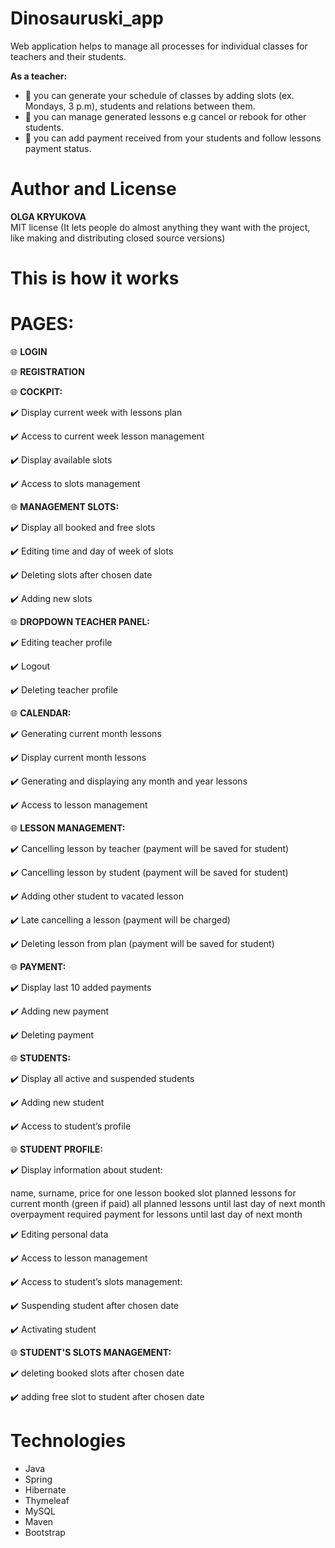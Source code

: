 # Dinosauruski_app
Web application helps to manage all processes for individual classes for teachers and their students. 

**As a teacher:**
* :star2: you can generate your schedule of classes by adding slots (ex. Mondays, 3 p.m), students and relations between them. 
* :star2: you can manage generated lessons e.g cancel or rebook for other students.
* :star2: you can add payment received from your students and follow lessons payment status.

# Author and License
**OLGA KRYUKOVA**   
MIT license (It lets people do almost anything they want with the project, like making and distributing closed source versions)
# This is how it works
 

# PAGES:

:globe_with_meridians:  **LOGIN** 

:globe_with_meridians: **REGISTRATION**

:globe_with_meridians: **COCKPIT:**

:heavy_check_mark: Display current week with lessons plan

:heavy_check_mark: Access to current week lesson management

:heavy_check_mark: Display available slots

:heavy_check_mark: Access to slots management

:globe_with_meridians: **MANAGEMENT SLOTS:**

:heavy_check_mark: Display all booked and free slots

:heavy_check_mark: Editing time and day of week of slots

:heavy_check_mark: Deleting slots after chosen date

:heavy_check_mark: Adding new slots
 
:globe_with_meridians: **DROPDOWN TEACHER PANEL:**

:heavy_check_mark: Editing  teacher profile

:heavy_check_mark: Logout

:heavy_check_mark: Deleting  teacher profile
 
:globe_with_meridians: **CALENDAR:**

:heavy_check_mark: Generating current month lessons

:heavy_check_mark: Display current month lessons

:heavy_check_mark: Generating and displaying any month and year lessons

:heavy_check_mark: Access to lesson management
 
:globe_with_meridians: **LESSON MANAGEMENT:**

:heavy_check_mark: Cancelling lesson by teacher (payment will be saved for student)

:heavy_check_mark: Cancelling lesson by student (payment will be saved for student)

:heavy_check_mark: Adding other student to vacated lesson 

:heavy_check_mark: Late cancelling a lesson (payment will be charged)

:heavy_check_mark: Deleting lesson from plan  (payment will be saved for student)
 
:globe_with_meridians: **PAYMENT:**

:heavy_check_mark: Display last 10 added payments

:heavy_check_mark: Adding new payment

:heavy_check_mark: Deleting payment

 
:globe_with_meridians: **STUDENTS:**

:heavy_check_mark: Display all active and suspended students

:heavy_check_mark: Adding new student

:heavy_check_mark: Access to student’s profile
 
:globe_with_meridians: **STUDENT PROFILE:**

:heavy_check_mark: Display information about student:

 name, 
surname, 
price for one lesson
booked slot
planned lessons for current month (green if paid)
all planned lessons until last day of next month
overpayment
required payment for lessons until last day of next month

:heavy_check_mark: Editing personal data

:heavy_check_mark: Access to lesson management

:heavy_check_mark: Access to student’s slots  management:

:heavy_check_mark: Suspending student after chosen date

:heavy_check_mark: Activating student
 
:globe_with_meridians: **STUDENT'S SLOTS MANAGEMENT:**

:heavy_check_mark: deleting booked slots after chosen date

:heavy_check_mark:  adding free slot to student after chosen date
 
# Technologies
* Java
* Spring
* Hibernate
* Thymeleaf
* MySQL
* Maven
* Bootstrap


